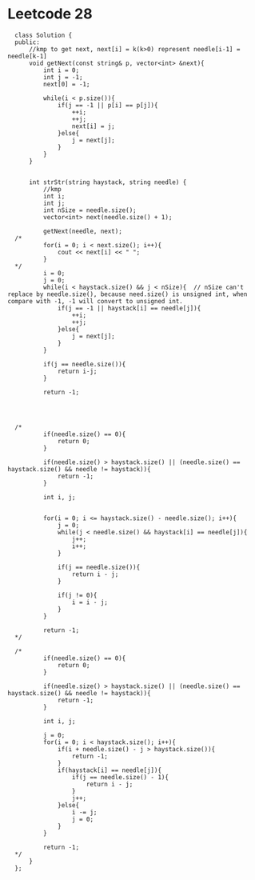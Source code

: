 # Leetcode 28
      class Solution {
      public:
          //kmp to get next, next[i] = k(k>0) represent needle[i-1] = needle[k-1]
          void getNext(const string& p, vector<int> &next){
              int i = 0;
              int j = -1;
              next[0] = -1;

              while(i < p.size()){
                  if(j == -1 || p[i] == p[j]){
                      ++i;
                      ++j;
                      next[i] = j;
                  }else{
                      j = next[j];
                  }
              }
          }


          int strStr(string haystack, string needle) {
              //kmp
              int i;
              int j;
              int nSize = needle.size();
              vector<int> next(needle.size() + 1);

              getNext(needle, next);
      /*       
              for(i = 0; i < next.size(); i++){
                  cout << next[i] << " ";
              }
      */       
              i = 0;
              j = 0;
              while(i < haystack.size() && j < nSize){  // nSize can't replace by needle.size(), because need.size() is unsigned int, when compare with -1, -1 will convert to unsigned int.
                  if(j == -1 || haystack[i] == needle[j]){
                      ++i;
                      ++j;
                  }else{
                      j = next[j];
                  }
              }

              if(j == needle.size()){
                  return i-j;
              }

              return -1;




      /*
              if(needle.size() == 0){
                  return 0;
              }

              if(needle.size() > haystack.size() || (needle.size() == haystack.size() && needle != haystack)){
                  return -1;
              }

              int i, j;


              for(i = 0; i <= haystack.size() - needle.size(); i++){
                  j = 0;
                  while(j < needle.size() && haystack[i] == needle[j]){
                      j++; 
                      i++;
                  }

                  if(j == needle.size()){
                      return i - j; 
                  }

                  if(j != 0){
                      i = i - j;
                  }
              }

              return -1; 
      */

      /*        
              if(needle.size() == 0){
                  return 0;
              }

              if(needle.size() > haystack.size() || (needle.size() == haystack.size() && needle != haystack)){
                  return -1;
              }

              int i, j;

              j = 0;
              for(i = 0; i < haystack.size(); i++){
                  if(i + needle.size() - j > haystack.size()){
                      return -1;
                  }
                  if(haystack[i] == needle[j]){
                      if(j == needle.size() - 1){
                          return i - j;
                      }
                      j++;
                  }else{
                      i -= j;
                      j = 0;
                  }
              }

              return -1; 
      */
          }
      };
